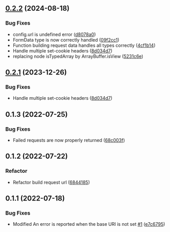 ## [0.2.2](https://github.com/persiliao/axios-tauri-api-adapter/compare/0.2.0...0.2.2) (2024-08-18)


### Bug Fixes

*  config.url is undefined error ([d8078a0](https://github.com/persiliao/axios-tauri-api-adapter/commit/d8078a04eb72a02d44c73469db0573d8230106ff))
* FormData type is now correctly handled ([09f2cc1](https://github.com/persiliao/axios-tauri-api-adapter/commit/09f2cc1194750ca12a9c11a8b32a0415268bdd6a))
* Function building request data handles all types correctly ([4cf1b14](https://github.com/persiliao/axios-tauri-api-adapter/commit/4cf1b144298e84326b92298ed7c9d06450bd5ff5))
* Handle multiple set-cookie headers ([8d034d7](https://github.com/persiliao/axios-tauri-api-adapter/commit/8d034d7af545556d6c3e2b04bea77f54ccf17089))
* replacing node isTypedArray by ArrayBuffer.isView ([5231c6e](https://github.com/persiliao/axios-tauri-api-adapter/commit/5231c6e96eb32b555d7bc7def69b84ca19e02993))



## [0.2.1](https://github.com/persiliao/axios-tauri-api-adapter/compare/0.2.0...0.2.1) (2023-12-26)


### Bug Fixes

* Handle multiple set-cookie headers ([8d034d7](https://github.com/persiliao/axios-tauri-api-adapter/commit/8d034d7af545556d6c3e2b04bea77f54ccf17089))



## 0.1.3 (2022-07-25)

### Bug Fixes

* Failed requests are now properly returned ([68c003f](https://github.com/persiliao/axios-tauri-api-adapter/commit/68c003feb85b20af858245f8c3b067e22a99f20f))


## 0.1.2 (2022-07-22)

### Refactor

* Refactor build request url ([6844185](https://github.com/persiliao/axios-tauri-api-adapter/commit/6844185720314cbe5456fdfb7076060e141cd2b1))


## 0.1.1 (2022-07-18)

### Bug Fixes

* Modified An error is reported when the base URI is not set [#1](https://github.com/persiliao/axios-tauri-api-adapter/issues/1) ([e7c6795](https://github.com/persiliao/axios-tauri-api-adapter/commit/e7c6795352b5328001f338a7a639835e7f803dcb))



